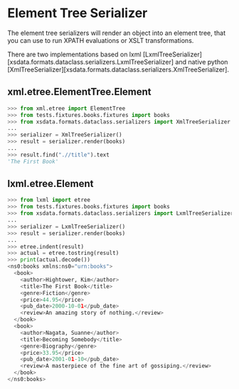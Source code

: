 # Element Tree Serializer

The element tree serializers will render an object into an element tree, that you can
use to run XPATH evaluations or XSLT transformations.

There are two implementations based on lxml
[LxmlTreeSerializer][xsdata.formats.dataclass.serializers.LxmlTreeSerializer] and native
python [XmlTreeSerializer][xsdata.formats.dataclass.serializers.XmlTreeSerializer].

## xml.etree.ElementTree.Element

```python
>>> from xml.etree import ElementTree
>>> from tests.fixtures.books.fixtures import books
>>> from xsdata.formats.dataclass.serializers import XmlTreeSerializer
...
>>> serializer = XmlTreeSerializer()
>>> result = serializer.render(books)
...
>>> result.find(".//title").text
'The First Book'

```

## lxml.etree.Element

```python
>>> from lxml import etree
>>> from tests.fixtures.books.fixtures import books
>>> from xsdata.formats.dataclass.serializers import LxmlTreeSerializer
...
>>> serializer = LxmlTreeSerializer()
>>> result = serializer.render(books)
...
>>> etree.indent(result)
>>> actual = etree.tostring(result)
>>> print(actual.decode())
<ns0:books xmlns:ns0="urn:books">
  <book>
    <author>Hightower, Kim</author>
    <title>The First Book</title>
    <genre>Fiction</genre>
    <price>44.95</price>
    <pub_date>2000-10-01</pub_date>
    <review>An amazing story of nothing.</review>
  </book>
  <book>
    <author>Nagata, Suanne</author>
    <title>Becoming Somebody</title>
    <genre>Biography</genre>
    <price>33.95</price>
    <pub_date>2001-01-10</pub_date>
    <review>A masterpiece of the fine art of gossiping.</review>
  </book>
</ns0:books>

```
